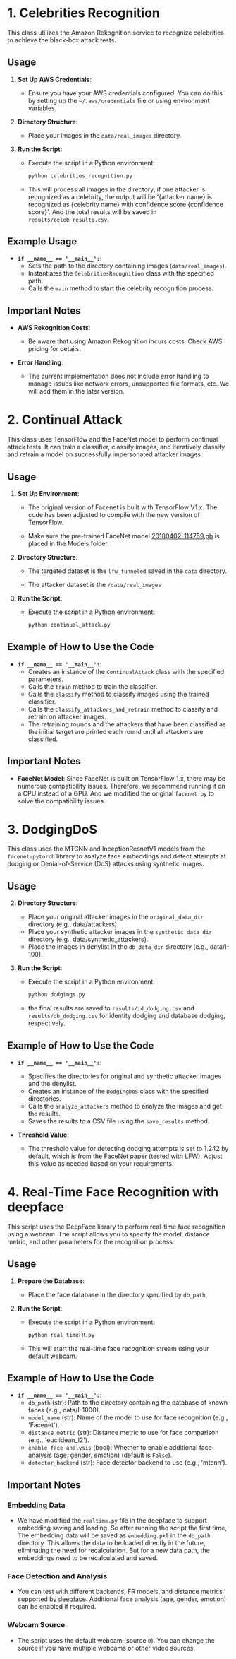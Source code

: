 # 1. Celebrities Recognition

This class utilizes the Amazon Rekognition service to recognize celebrities to achieve the black-box attack tests.

## Usage

1. **Set Up AWS Credentials**:
   - Ensure you have your AWS credentials configured. You can do this by setting up the `~/.aws/credentials` file or using environment variables.

2. **Directory Structure**:
   - Place your images in the `data/real_images` directory.

3. **Run the Script**:
   - Execute the script in a Python environment:
     ```bash
     python celebrities_recognition.py
     ```
   - This will process all images in the directory, if one attacker is recognized as a celebrity, the output will be '{attacker name} is recognized as {celebrity name} with confidence score {confidence score}'. And the total results will be saved in `results/celeb_results.csv`.

## Example Usage

- **`if __name__ == '__main__':`**:
  - Sets the path to the directory containing images (`data/real_images`).
  - Instantiates the `CelebritiesRecognition` class with the specified path.
  - Calls the `main` method to start the celebrity recognition process.

## Important Notes

- **AWS Rekognition Costs**:
  - Be aware that using Amazon Rekognition incurs costs. Check AWS pricing for details.
  
- **Error Handling**:
  - The current implementation does not include error handling to manage issues like network errors, unsupported file formats, etc. We will add them in the later version.

# 2. Continual Attack

This class uses TensorFlow and the FaceNet model to perform continual attack tests. It can train a classifier, classify images, and iteratively classify and retrain a model on successfully impersonated attacker images.

## Usage

1. **Set Up Environment**:
   
   - The original version of Facenet is built with TensorFlow V1.x. The code has been adjusted to compile with the new version of TensorFlow.
     
   - Make sure the pre-trained FaceNet model [20180402-114759.pb](https://drive.google.com/open?id=1EXPBSXwTaqrSC0OhUdXNmKSh9qJUQ55-) is placed in the Models folder.

3. **Directory Structure**:
   
   - The targeted dataset is the `lfw_funneled` saved in the `data` directory.
     
   - The attacker dataset is the `/data/real_images`

4. **Run the Script**:
   - Execute the script in a Python environment:
     ```bash
     python continual_attack.py
     ```

## Example of How to Use the Code

- **`if __name__ == '__main__':`**:
  - Creates an instance of the `ContinualAttack` class with the specified parameters.
  - Calls the `train` method to train the classifier.
  - Calls the `classify` method to classify images using the trained classifier.
  - Calls the `classify_attackers_and_retrain` method to classify and retrain on attacker images.
  - The retraining rounds and the attackers that have been classified as the initial target are printed each round until all attackers are classified.

## Important Notes

- **FaceNet Model**:
  Since FaceNet is built on TensorFlow 1.x, there may be numerous compatibility issues. Therefore, we recommend running it on a CPU instead of a GPU. And we modified the original `facenet.py` to solve the compatibility issues.

# 3. DodgingDoS

This class uses the MTCNN and InceptionResnetV1 models from the `facenet-pytorch` library to analyze face embeddings and detect attempts at dodging or Denial-of-Service (DoS) attacks using synthetic images.

## Usage

2. **Directory Structure**:
   - Place your original attacker images in the `original_data_dir` directory (e.g., data/attackers).
   - Place your synthetic attacker images in the `synthetic_data_dir` directory (e.g., data/synthetic_attackers).
   - Place the images in denylist in the `db_data_dir` directory (e.g., data/I-100).

3. **Run the Script**:
   - Execute the script in a Python environment:
     ```bash
     python dodgings.py
     ```
   - the final results are saved to `results/id_dodging.csv` and `results/db_dodging.csv` for identity dodging and database dodging, respectively.

## Example of How to Use the Code

- **`if __name__ == '__main__':`**:
  - Specifies the directories for original and synthetic attacker images and the denylist.
  - Creates an instance of the `DodgingDoS` class with the specified directories.
  - Calls the `analyze_attackers` method to analyze the images and get the results.
  - Saves the results to a CSV file using the `save_results` method.

- **Threshold Value**:
  - The threshold value for detecting dodging attempts is set to 1.242 by default, which is from the [FaceNet paper](https://arxiv.org/abs/1503.03832) (tested with LFW). Adjust this value as needed based on your requirements.


# 4. Real-Time Face Recognition with deepface

This script uses the DeepFace library to perform real-time face recognition using a webcam. The script allows you to specify the model, distance metric, and other parameters for the recognition process.

## Usage

1. **Prepare the Database**:
   - Place the face database in the directory specified by `db_path`.

2. **Run the Script**:
   - Execute the script in a Python environment:
     ```bash
     python real_timeFR.py
     ```
   - This will start the real-time face recognition stream using your default webcam. 

## Example of How to Use the Code

- **`if __name__ == '__main__':`**:
  - `db_path` (str): Path to the directory containing the database of known faces (e.g., data/I-1000).
  - `model_name` (str): Name of the model to use for face recognition (e.g., 'Facenet').
  - `distance_metric` (str): Distance metric to use for face comparison (e.g., 'euclidean_l2').
  - `enable_face_analysis` (bool): Whether to enable additional face analysis (age, gender, emotion) (default is `False`).
  - `detector_backend` (str): Face detector backend to use (e.g., 'mtcnn').

## Important Notes

### Embedding Data
- We have modified the `realtime.py` file in the deepface to support embedding saving and loading. So after running the script the first time, The embedding data will be saved as `embedding.pkl` in the `db_path` directory. This allows the data to be loaded directly in the future, eliminating the need for recalculation.
  But for a new data path, the embeddings need to be recalculated and saved.

### Face Detection and Analysis
-  You can test with different backends, FR models, and distance metrics supported by [deepface](https://github.com/serengil/deepface). Additional face analysis (age, gender, emotion) can be enabled if required.

### Webcam Source
- The script uses the default webcam (source `0`). You can change the source if you have multiple webcams or other video sources.



